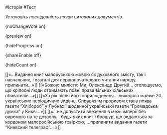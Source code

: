 #Історія #Тест

*Установіть послідовність появи цитованих документів.*

{noChangeVote on}

{preview on}

{hideProgress on}

{shareEnable off}

{hideCount on}

[[«…Видання книг малоруською мовою як духовного змісту, так і навчальних, і взагалі для першопочаткового читання народу, припинити…»]]
[[«Божою милістю Ми, Олександр Другий… оголошуємо, що кріпосні люди отримають повні права вільних сільських обивателів…»]]
[[«За рік після його оприлюднення... виходило майже 20 українських періодичних видань. Справжнім проривом стала поява газети “Хлібороб” у Лубнах і щоденної української газети “Громадська думка” у Києві...»]]
[[«…не допустити ввезення в межі імперії без окремого на те дозволу… будь-яких книг і брошур, що видаються за кордоном малоросійською говіркою; …припинити видання газети “Киевский телеграф”... »]]
